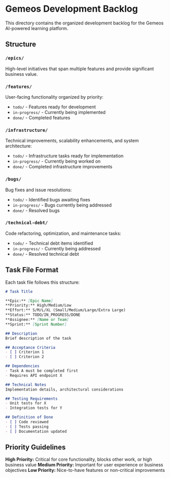 # Gemeos Development Backlog

This directory contains the organized development backlog for the Gemeos AI-powered learning platform.

## Structure

### `/epics/`
High-level initiatives that span multiple features and provide significant business value.

### `/features/`
User-facing functionality organized by priority:
- `todo/` - Features ready for development
- `in-progress/` - Currently being implemented
- `done/` - Completed features

### `/infrastructure/`
Technical improvements, scalability enhancements, and system architecture:
- `todo/` - Infrastructure tasks ready for implementation
- `in-progress/` - Currently being worked on
- `done/` - Completed infrastructure improvements

### `/bugs/`
Bug fixes and issue resolutions:
- `todo/` - Identified bugs awaiting fixes
- `in-progress/` - Bugs currently being addressed
- `done/` - Resolved bugs

### `/technical-debt/`
Code refactoring, optimization, and maintenance tasks:
- `todo/` - Technical debt items identified
- `in-progress/` - Currently being addressed
- `done/` - Resolved technical debt

## Task File Format

Each task file follows this structure:
```markdown
# Task Title

**Epic:** [Epic Name]
**Priority:** High/Medium/Low
**Effort:** S/M/L/XL (Small/Medium/Large/Extra Large)
**Status:** TODO/IN_PROGRESS/DONE
**Assignee:** [Name or Team]
**Sprint:** [Sprint Number]

## Description
Brief description of the task

## Acceptance Criteria
- [ ] Criterion 1
- [ ] Criterion 2

## Dependencies
- Task A must be completed first
- Requires API endpoint X

## Technical Notes
Implementation details, architectural considerations

## Testing Requirements
- Unit tests for X
- Integration tests for Y

## Definition of Done
- [ ] Code reviewed
- [ ] Tests passing
- [ ] Documentation updated
```

## Priority Guidelines

**High Priority:** Critical for core functionality, blocks other work, or high business value
**Medium Priority:** Important for user experience or business objectives
**Low Priority:** Nice-to-have features or non-critical improvements